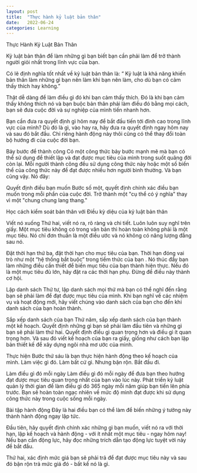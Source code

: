 ```yaml
---
layout: post
title:  "Thực hành kỷ luật bản thân"
date:   2022-06-24
categories: Learning
---
```

Thực Hành Kỷ Luật Bản Thân

Kỷ luật bản thân để làm những gì bạn biết bạn cần phải làm để trở thành người giỏi nhất trong lĩnh vực của bạn.

Có lẽ định nghĩa tốt nhất về kỷ luật bản thân là: “ Kỷ luật là khả năng khiến bản thân làm những gì bạn nên làm khi bạn nên làm, cho dù bạn có cảm thấy thích hay không.”

Thật dễ dàng để làm điều gì đó khi bạn cảm thấy thích. Đó là khi bạn cảm thấy không thích nó và bạn buộc bản thân phải làm điều đó bằng mọi cách, bạn sẽ đưa cuộc đời và sự nghiệp của mình tiến nhanh hơn.

Bạn cần đưa ra quyết định gì hôm nay để bắt đầu tiến tới đỉnh cao trong lĩnh vực của mình? Dù đó là gì, vào hay ra, hãy đưa ra quyết định ngay hôm nay và sau đó bắt đầu.
 Chỉ riêng hành động này thôi cũng có thể thay đổi toàn bộ hướng đi của cuộc đời bạn.

Bảy bước để thành công
Có một công thức bảy bước mạnh mẽ mà bạn có thể sử dụng để thiết lập và đạt được mục tiêu của mình trong suốt quãng đời còn lại.
 Mỗi người thành công đều sử dụng công thức này hoặc một số biến thể của công thức này để đạt được nhiều hơn người bình thường. Và bạn cũng vậy. Nó đây:

Quyết định điều bạn muốn
Bước số một, quyết định chính xác điều bạn muốn trong mỗi phần của cuộc đời. Trở thành một "cụ thể có ý nghĩa" thay vì một "chung chung lang thang."

Học cách kiểm soát bản thân với Điều kỳ diệu của kỷ luật bản thân

Viết nó xuống
Thứ hai, viết nó ra, rõ ràng và chi tiết. Luôn luôn suy nghĩ trên giấy. Một mục tiêu không có trong văn bản thì hoàn toàn không phải là một mục tiêu. 
Nó chỉ đơn thuần là một điều ước và nó không có năng lượng đằng sau nó.

Đặt thời hạn
thứ ba, đặt thời hạn cho mục tiêu của bạn. Thời hạn đóng vai trò như một “hệ thống bắt buộc” trong tiềm thức của bạn . 
Nó thúc đẩy bạn làm những điều cần thiết để biến mục tiêu của bạn thành hiện thực. Nếu đó là một mục tiêu đủ lớn, hãy đặt ra các thời hạn phụ. Đừng để điều này thành cơ hội.

Lập danh sách
Thứ tư, lập danh sách mọi thứ mà bạn có thể nghĩ đến rằng bạn sẽ phải làm để đạt được mục tiêu của mình. 
Khi bạn nghĩ về các nhiệm vụ và hoạt động mới, hãy viết chúng vào danh sách của bạn cho đến khi danh sách của bạn hoàn thành.

Sắp xếp danh sách của bạn
Thứ năm, sắp xếp danh sách của bạn thành một kế hoạch. Quyết định những gì bạn sẽ phải làm đầu tiên và những gì bạn sẽ phải làm thứ hai. 
Quyết định điều gì quan trọng hơn và điều gì ít quan trọng hơn. Và sau đó viết kế hoạch của bạn ra giấy, giống như cách bạn lập bản thiết kế để xây dựng ngôi nhà mơ ước của mình.

Thực hiện
Bước thứ sáu là bạn thực hiện hành động theo kế hoạch của mình. Làm việc gì đó. Làm bất cứ gì. Nhưng bận rộn. Bắt đầu đi.

Làm điều gì đó mỗi ngày
Làm điều gì đó mỗi ngày để đưa bạn theo hướng đạt được mục tiêu quan trọng nhất của bạn vào lúc này. Phát triển kỷ luật quản lý thời gian để làm điều gì đó 365 ngày mỗi năm giúp bạn tiến lên phía trước. 
Bạn sẽ hoàn toàn ngạc nhiên về mức độ mình đạt được khi sử dụng công thức này trong cuộc sống mỗi ngày.

Bài tập hành động
Đây là hai điều bạn có thể làm để biến những ý tưởng này thành hành động ngay lập tức.

Đầu tiên, hãy quyết định chính xác những gì bạn muốn, viết nó ra với thời hạn, lập kế hoạch và hành động - với ít nhất một mục tiêu - ngay hôm nay! Nếu bạn cần động lực, hãy đọc những trích dẫn tạo động lực tuyệt vời này để bắt đầu.

Thứ hai, xác định mức giá bạn sẽ phải trả để đạt được mục tiêu này và sau đó bận rộn trả mức giá đó - bất kể nó là gì.